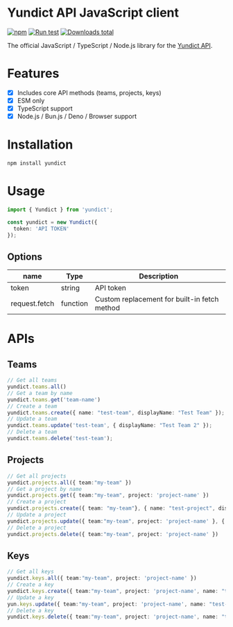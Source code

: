 # Yundict API JavaScript client

[![npm](https://img.shields.io/npm/v/yundict)](https://www.npmjs.com/package/yundict)
[![Run test](https://github.com/yundict/yundict-js/actions/workflows/test.yml/badge.svg)](https://github.com/yundict/yundict-js/actions/workflows/test.yml)
[![Downloads total](https://img.shields.io/npm/dt/yundict)](https://www.npmjs.com/package/yundict)

The official JavaScript / TypeScript / Node.js library for the [Yundict API](https://yundict.com/docs/api/).

# Features

- [x] Includes core API methods (teams, projects, keys)
- [x] ESM only
- [x] TypeScript support
- [x] Node.js / Bun.js / Deno / Browser support

# Installation

```bash
npm install yundict
```

# Usage

```typescript
import { Yundict } from 'yundict';

const yundict = new Yundict({
  token: 'API TOKEN'
});
```

## Options

| name | Type | Description |
| --- | --- | --- |
| token | string | API token |
| request.fetch | function | Custom replacement for built-in fetch method |

# APIs

## Teams

```typescript
// Get all teams
yundict.teams.all()
// Get a team by name
yundict.teams.get('team-name')
// Create a team
yundict.teams.create({ name: "test-team", displayName: "Test Team" });
// Update a team
yundict.teams.update('test-team', { displayName: "Test Team 2" });
// Delete a team
yundict.teams.delete('test-team');
```

## Projects

```typescript
// Get all projects
yundict.projects.all({ team:"my-team" })
// Get a project by name
yundict.projects.get({ team:"my-team", project: 'project-name' })
// Create a project
yundict.projects.create({ team: "my-team"}, { name: "test-project", displayName: "Test Project" });
// Update a project
yundict.projects.update({ team:"my-team", project: 'project-name' }, { name: "new-project", displayName: "Test Project 2" });
// Delete a project
yundict.projects.delete({ team:"my-team", project: 'project-name' })
```

## Keys

```typescript
// Get all keys
yundict.keys.all({ team:"my-team", project: 'project-name' })
// Create a key
yundict.keys.create({ team:"my-team", project: 'project-name', name: "test-key"});
// Update a key
yun.keys.update({ team:"my-team", project: 'project-name', name: "test-key"}, { name: "new-key" });
// Delete a key
yundict.keys.delete({ team:"my-team", project: 'project-name', name: "test-key"});
```
